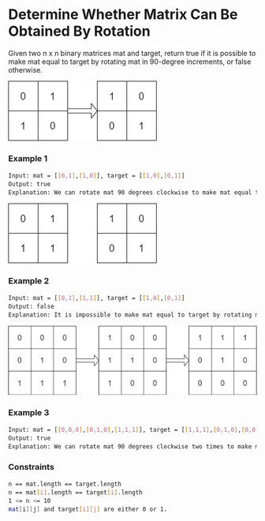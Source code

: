 # Determine Whether Matrix Can Be Obtained By Rotation

Given two n x n binary matrices mat and target, return true if it is possible to make mat equal to target by rotating mat in 90-degree increments, or false otherwise.

[![Grid1](grid1.png)]()

### Example 1
```sh
Input: mat = [[0,1],[1,0]], target = [[1,0],[0,1]]
Output: true
Explanation: We can rotate mat 90 degrees clockwise to make mat equal target.
```

[![Grid2](grid2.png)]()

### Example 2
```sh
Input: mat = [[0,1],[1,1]], target = [[1,0],[0,1]]
Output: false
Explanation: It is impossible to make mat equal to target by rotating mat.
```

[![Grid3](grid3.png)]()

### Example 3
```sh
Input: mat = [[0,0,0],[0,1,0],[1,1,1]], target = [[1,1,1],[0,1,0],[0,0,0]]
Output: true
Explanation: We can rotate mat 90 degrees clockwise two times to make mat equal target.
```

### Constraints
```sh
n == mat.length == target.length
n == mat[i].length == target[i].length
1 <= n <= 10
mat[i][j] and target[i][j] are either 0 or 1.
```
